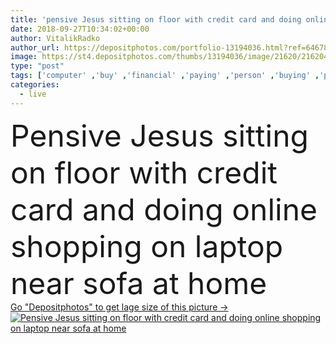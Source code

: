 ```yaml
---
title: 'pensive Jesus sitting on floor with credit card and doing online shopping on laptop near sofa at home'
date: 2018-09-27T10:34:02+00:00
author: VitalikRadko
author_url: https://depositphotos.com/portfolio-13194036.html?ref=64678756
image: https://st4.depositphotos.com/thumbs/13194036/image/21620/216204914/api_thumb_450.jpg?forcejpeg=true
type: "post"
tags: ['computer' ,'buy' ,'financial' ,'paying' ,'person' ,'buying' ,'people' ,'caucasian' ,'male' ,'man' ,'connection' ,'home' ,'communication' ,'electronic' ,'wireless' ,'laptop' ,'notebook' ,'room' ,'indoors' ,'pensive' ,'pay' ,'payment' ,'alone' ,'apartment' ,'handsome' ,'gadget' ,'sofa' ,'thoughtful' ,'couch' ,'jesus' ,'bearded' ,'copy space' ,'long hair' ,'young adult' ,'Credit card' ,'Living Room' ,'sitting on floor' ,'crown of thorns' ,'online shopping' ,'digital device' ,'jesus robe' ]
categories: 
  - live
---
```

<div aling="center">
            <font size="60"> Pensive Jesus sitting on floor with credit card and doing online shopping on laptop near sofa at home</font>   
</div>
<div>
    <a href='https://st4.depositphotos.com/thumbs/13194036/image/21620/216204914/api_thumb_450.jpg?forcejpeg=true?ref=64678756' target=_blank > Go "Depositphotos" to get lage size of this picture ->
        <img href='https://st4.depositphotos.com/thumbs/13194036/image/21620/216204914/api_thumb_450.jpg?forcejpeg=true?ref=64678756' src='https://st4.depositphotos.com/13194036/21620/i/950/depositphotos_216204914-stock-photo-pensive-jesus-sitting-floor-credit.jpg?forcejpeg=true' alt='Pensive Jesus sitting on floor with credit card and doing online shopping on laptop near sofa at home' >
    </a>
</div>
